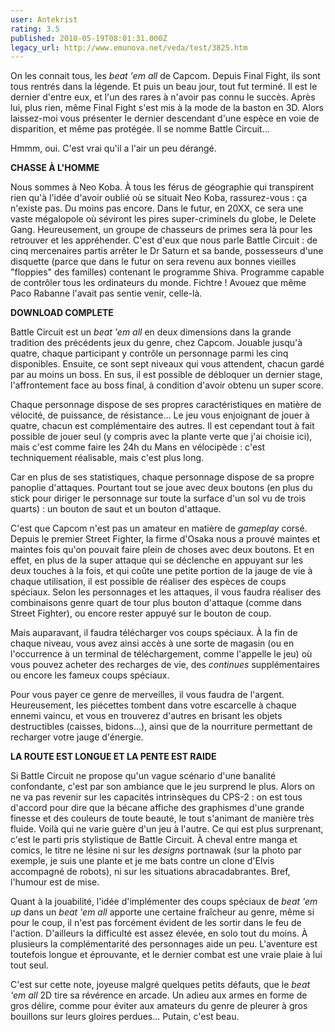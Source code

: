 ```yaml
---
user: Antekrist
rating: 3.5
published: 2010-05-19T08:01:31.000Z
legacy_url: http://www.emunova.net/veda/test/3825.htm
---
```

On les connait tous, les _beat 'em all_ de Capcom. Depuis Final Fight, ils sont tous rentrés dans la légende. Et puis un beau jour, tout fut terminé. Il est le dernier d'entre eux, et l'un des rares à n'avoir pas connu le succès. Après lui, plus rien, même Final Fight s'est mis à la mode de la baston en 3D. Alors laissez-moi vous présenter le dernier descendant d'une espèce en voie de disparition, et même pas protégée. Il se nomme Battle Circuit...  

Hmmm, oui. C'est vrai qu'il a l'air un peu dérangé.  

  

**CHASSE À L'HOMME**  

Nous sommes à Neo Koba. À tous les férus de géographie qui transpirent rien qu'à l'idée d'avoir oublié où se situait Neo Koba, rassurez-vous : ça n'existe pas. Du moins pas encore. Dans le futur, en 20XX, ce sera une vaste mégalopole où séviront les pires super-criminels du globe, le Delete Gang. Heureusement, un groupe de chasseurs de primes sera là pour les retrouver et les appréhender. C'est d'eux que nous parle Battle Circuit : de cinq mercenaires partis arrêter le Dr Saturn et sa bande, possesseurs d'une disquette (parce que dans le futur on sera revenu aux bonnes vieilles "floppies" des familles) contenant le programme Shiva. Programme capable de contrôler tous les ordinateurs du monde. Fichtre ! Avouez que même Paco Rabanne l'avait pas sentie venir, celle-là.  

  

**DOWNLOAD COMPLETE**  

Battle Circuit est un _beat 'em all_ en deux dimensions dans la grande tradition des précédents jeux du genre, chez Capcom. Jouable jusqu'à quatre, chaque participant y contrôle un personnage parmi les cinq disponibles. Ensuite, ce sont sept niveaux qui vous attendent, chacun gardé par au moins un boss. En sus, il est possible de débloquer un dernier stage, l'affrontement face au boss final, à condition d'avoir obtenu un super score.  

Chaque personnage dispose de ses propres caractéristiques en matière de vélocité, de puissance, de résistance... Le jeu vous enjoignant de jouer à quatre, chacun est complémentaire des autres. Il est cependant tout à fait possible de jouer seul (y compris avec la plante verte que j'ai choisie ici), mais c'est comme faire les 24h du Mans en vélocipède : c'est techniquement réalisable, mais c'est plus long.  

Car en plus de ses statistiques, chaque personnage dispose de sa propre panoplie d'attaques. Pourtant tout se joue avec deux boutons (en plus du stick pour diriger le personnage sur toute la surface d'un sol vu de trois quarts) : un bouton de saut et un bouton d'attaque.  

C'est que Capcom n'est pas un amateur en matière de _gameplay_ corsé. Depuis le premier Street Fighter, la firme d'Osaka nous a prouvé maintes et maintes fois qu'on pouvait faire plein de choses avec deux boutons. Et en effet, en plus de la super attaque qui se déclenche en appuyant sur les deux touches à la fois, et qui coûte une petite portion de la jauge de vie à chaque utilisation, il est possible de réaliser des espèces de coups spéciaux. Selon les personnages et les attaques, il vous faudra réaliser des combinaisons genre quart de tour plus bouton d'attaque (comme dans Street Fighter), ou encore rester appuyé sur le bouton de coup.  

Mais auparavant, il faudra télécharger vos coups spéciaux. À la fin de chaque niveau, vous avez ainsi accès à une sorte de magasin (ou en l'occurrence à un terminal de téléchargement, comme l'appelle le jeu) où vous pouvez acheter des recharges de vie, des _continues_ supplémentaires ou encore les fameux coups spéciaux.  

Pour vous payer ce genre de merveilles, il vous faudra de l'argent. Heureusement, les piécettes tombent dans votre escarcelle à chaque ennemi vaincu, et vous en trouverez d'autres en brisant les objets destructibles (caisses, bidons...), ainsi que de la nourriture permettant de recharger votre jauge d'énergie.  

  

**LA ROUTE EST LONGUE ET LA PENTE EST RAIDE**  

Si Battle Circuit ne propose qu'un vague scénario d'une banalité confondante, c'est par son ambiance que le jeu surprend le plus. Alors on ne va pas revenir sur les capacités intrinsèques du CPS-2 : on est tous d'accord pour dire que la bécane affiche des graphismes d'une grande finesse et des couleurs de toute beauté, le tout s'animant de manière très fluide. Voilà qui ne varie guère d'un jeu à l'autre. Ce qui est plus surprenant, c'est le parti pris stylistique de Battle Circuit. À cheval entre manga et comics, le titre ne lésine ni sur les _designs_ portnawak (sur la photo par exemple, je suis une plante et je me bats contre un clone d'Elvis accompagné de robots), ni sur les situations abracadabrantes. Bref, l'humour est de mise.  

Quant à la jouabilité, l'idée d'implémenter des coups spéciaux de _beat 'em up_ dans un _beat 'em all_ apporte une certaine fraîcheur au genre, même si pour le coup, il n'est pas forcément évident de les sortir dans le feu de l'action. D'ailleurs la difficulté est assez élevée, en solo tout du moins. À plusieurs la complémentarité des personnages aide un peu. L'aventure est toutefois longue et éprouvante, et le dernier combat est une vraie plaie à lui tout seul.  

C'est sur cette note, joyeuse malgré quelques petits défauts, que le _beat 'em all_ 2D tire sa révérence en arcade. Un adieu aux armes en forme de gros délire, comme pour éviter aux amateurs du genre de pleurer à gros bouillons sur leurs gloires perdues... Putain, c'est beau.